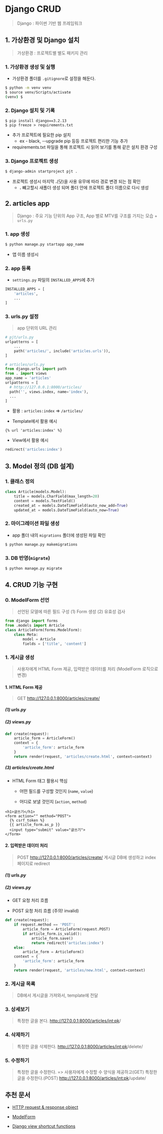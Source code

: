 # Django CRUD 

> Django : 파이썬 기반 웹 프레임워크 
## 1. 가상환경 및 Django 설치

> 가상환경 : 프로젝트별 별도 패키지 관리
### 1. 가상환경 생성 및 실행

* 가상환경 폴더를 `.gitignore`로 설정을 해둔다.

```bash
$ python -m venv venv
$ source venv/Scripts/activate
(venv) $
```

### 2. Django 설치 및 기록

```
$ pip install django==3.2.13
$ pip freeze > requirements.txt
```

- 추가 프로젝트에 필요한 pip 설치
  - ex - black, --upgrade pip 등등 프로젝트 편리한 기능 추가
- requirements.txt 파일을 통해 프로젝트 시 읽어 보기를 통해 같은 설치 환경 구성

### 3. Django 프로젝트 생성

```bash
$ django-admin startproject pjt .
```

- 프로젝트 생성시 마지막 **.**(닷)을 사용 유무에 따라 경로 변경 되는 점 확인
  - **.** 뺴고할시 새폴더 생성 되며 폴더 안에 프로젝트 폴더 이름으로 다시 생성

## 2. articles app 

> Django : 주요 기능 단위의 App 구조, App 별로 MTV를 구조를 가지는 모습 + `urls.py` 
### 1. app 생성

```bash
$ python manage.py startapp app_name
```

- 앱 이름 생성시 

### 2. app 등록

* `settings.py` 파일의 `INSTALLED_APPS`에 추가

```python
INSTALLED_APPS = [
    'articles',
    ...
]
```

### 3. urls.py 설정

> app 단위의 URL 관리
```python
# pjt/urls.py
urlpatterns = [
    ...
    path('articles/', include('articles.urls')),
]
```

```python
# articles/urls.py
from django.urls import path 
from . import views
app_name = 'articles'
urlpatterns = [
  # http://127.0.0.1:8000/articles/
  path('', views.index, name='index'),
  ...
]
```

* 활용 : `articles:index` => `/articles/`

* Template에서 활용 예시
```django
{% url 'articles:index' %}
```

* View에서 활용 예시

```python
redirect('articles:index')
```

## 3. Model 정의 (DB 설계)

### 1. 클래스 정의

```python
class Article(models.Model):
    title = models.CharField(max_length=20)
    content = models.TextField()
    created_at = models.DateTimeField(auto_now_add=True)
    updated_at = models.DateTimeField(auto_now=True)
```

### 2. 마이그레이션 파일 생성

* app 폴더 내의 `migrations` 폴더에 생성된 파일 확인

```bash
$ python manage.py makemigrations
```

### 3. DB 반영(`migrate`)

```bash
$ python manage.py migrate
```

## 4. CRUD 기능 구현

### 0. ModelForm 선언

> 선언된 모델에 따른 필드 구성 (1) Form 생성 (2) 유효성 검사
```python
from django import forms
from .models import Article
class ArticleForm(forms.ModelForm):
    class Meta:
        model = Article
        fields = ['title', 'content']
```

### 1. 게시글 생성

> 사용자에게 HTML Form 제공, 입력받은 데이터를 처리 (ModelForm 로직으로 변경)
#### 1. HTML Form 제공

> GET http://127.0.0.1:8000/articles/create/
##### (1) urls.py 

##### (2) views.py

```python
def create(request):
    article_form = ArticleForm()
    context = {
        'article_form': article_form
    }
    return render(request, 'articles/create.html', context=context)
```

##### (3) articles/create.html

* HTML Form 태그 활용시 핵심

  * 어떤 필드를 구성할 것인지 (`name`, `value`)

  * 어디로 보낼 것인지 (`action`, `method`)

```django
<h1>글쓰기</h1>
<form action="" method="POST">
  {% csrf_token %}
  {{ article_form.as_p }}
  <input type="submit" value="글쓰기">
</form>
```

#### 2. 입력받은 데이터 처리

> POST http://127.0.0.1:8000/articles/create/
> 게시글 DB에 생성하고 index 페이지로 redirect
##### (1) urls.py

##### (2) views.py

* GET 요청 처리 흐름

* POST 요청 처리 흐름 (주의! invalid)

```python
def create(request):
    if request.method == 'POST':
        article_form = ArticleForm(request.POST)
        if article_form.is_valid():
            article_form.save()
            return redirect('articles:index')
    else: 
        article_form = ArticleForm()
    context = {
        'article_form': article_form
    }
    return render(request, 'articles/new.html', context=context)
```

### 2. 게시글 목록

> DB에서 게시글을 가져와서, template에 전달
### 3. 상세보기

> 특정한 글을 본다.
> http://127.0.0.1:8000/articles/<int:pk>/
### 4. 삭제하기

> 특정한 글을 삭제한다.
> http://127.0.0.1:8000/articles/<int:pk>/delete/
### 5. 수정하기

> 특정한 글을 수정한다. => 사용자에게 수정할 수 양식을 제공하고(GET) 특정한 글을 수정한다.(POST)
> http://127.0.0.1:8000/articles/<int:pk>/update/

## 추천 문서

* [HTTP request & response object](https://docs.djangoproject.com/en/4.1/ref/request-response/)

* [ModelForm](https://docs.djangoproject.com/en/4.1/topics/forms/modelforms/)

* [Django view shortcut functions](https://docs.djangoproject.com/en/4.1/topics/http/shortcuts/)